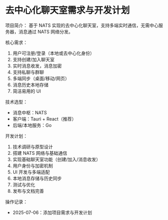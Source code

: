 # 去中心化聊天室需求与开发计划

项目简介：
基于 NATS 实现的去中心化聊天室，支持多端实时通信，无需中心服务器，消息通过 NATS 网络分发。

核心需求：

1. 用户可注册/登录（本地或去中心化身份）
2. 支持创建/加入聊天室
3. 实时消息收发，消息加密
4. 支持私聊与群聊
5. 多端同步（桌面/移动/网页）
6. 消息历史本地存储
7. 简洁易用的 UI

技术选型：

- 消息中枢：NATS
- 客户端：Tauri + React（推荐）
- 后端/本地服务：Go

开发计划：

1. 技术调研与原型设计
2. 搭建 NATS 网络与基础通信
3. 实现基础聊天室功能（创建/加入/消息收发）
4. 用户身份与加密机制
5. UI 开发与多端适配
6. 本地消息存储与历史同步
7. 测试与优化
8. 发布与文档完善

操作记录：

- 2025-07-06：添加项目需求与开发计划
